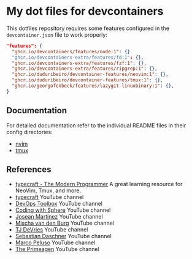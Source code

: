 # My dot files for devcontainers

This dotfiles repository requires some features configured in the
`devcontainer.json` file to work properly:

```json
"features": {
  "ghcr.io/devcontainers/features/node:1": {}
  "ghcr.io/devcontainers-extra/features/fd:1": {},
  "ghcr.io/devcontainers-extra/features/fzf:1": {},
  "ghcr.io/devcontainers-extra/features/ripgrep:1": {},
  "ghcr.io/duduribeiro/devcontainer-features/neovim:1": {},
  "ghcr.io/duduribeiro/devcontainer-features/tmux:1": {},
  "ghcr.io/georgofenbeck/features/lazygit-linuxbinary:1": {},
}
```

## Documentation

For detailed documentation refer to the individual README files in their config
directories:

- [nvim](nvim/README.md)
- [tmux](tmux/README.md)

## References

- [typecraft - The Modern Programmer](https://typecraft.dev/) A great learning
  resource for NeoVim, Tmux, and more.
- [typecraft](https://www.youtube.com/@typecraft_dev) YouTube channel
- [DevOps Toolbox](https://www.youtube.com/@devopstoolbox) YouTube channel
- [Coding with Sphere](https://www.youtube.com/@codingwithsphere) YouTube
  channel
- [Josean Martinez](https://www.youtube.com/@joseanmartinez) YouTube channel
- [Mischa van den Burg](https://www.youtube.com/@mischavandenburg) YouTube
  channel
- [TJ DeVries](https://www.youtube.com/@teej_dv) YouTube channel
- [Sebastian Daschner](https://www.youtube.com/@SebastianDaschnerIT) YouTube
  channel
- [Marco Peluso](https://www.youtube.com/@marco_peluso) YouTube channel
- [The Primeagen](https://www.youtube.com/@ThePrimeagen) YouTube channel

